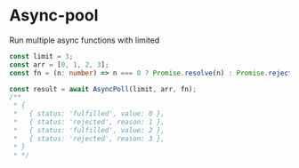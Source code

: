 # Async-pool

Run multiple async functions with limited

```typescript
const limit = 3;
const arr = [0, 1, 2, 3];
const fn = (n: number) => n === 0 ? Promise.resolve(n) : Promise.reject(n));

const result = await AsyncPoll(limit, arr, fn);
/**
 * {
 *   { status: 'fulfilled', value: 0 },
 *   { status: 'rejected', reason: 1 },
 *   { status: 'fulfilled', value: 2 },
 *   { status: 'rejected', reason: 3 },
 * }
 * */
```
